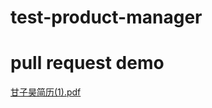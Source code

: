 # test-product-manager

# pull request demo
[甘子昊简历(1).pdf](https://github.com/ganzihao/test-product-manager/files/6745323/1.pdf)
